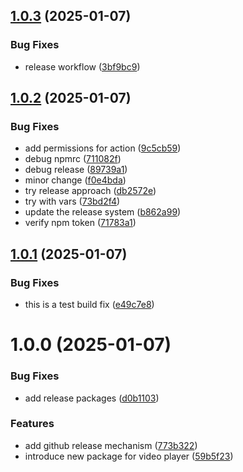 ## [1.0.3](https://github.com/Krishnajha25/video-player-pro/compare/v1.0.2...v1.0.3) (2025-01-07)


### Bug Fixes

* release workflow ([3bf9bc9](https://github.com/Krishnajha25/video-player-pro/commit/3bf9bc9d66212d8a88d12b10c01d6fc4f04d8d42))

## [1.0.2](https://github.com/Krishnajha25/video-player-pro/compare/v1.0.1...v1.0.2) (2025-01-07)


### Bug Fixes

* add permissions for action ([9c5cb59](https://github.com/Krishnajha25/video-player-pro/commit/9c5cb594679b3f0242561657df3132c99ba78cf6))
* debug npmrc ([711082f](https://github.com/Krishnajha25/video-player-pro/commit/711082fc612bc538fc636189b47c192f39cc0c44))
* debug release ([89739a1](https://github.com/Krishnajha25/video-player-pro/commit/89739a1b4311e225236d07d77e9ce8c953647004))
* minor change ([f0e4bda](https://github.com/Krishnajha25/video-player-pro/commit/f0e4bda56614b884ba202b773d40c83216ccf3c1))
* try release approach ([db2572e](https://github.com/Krishnajha25/video-player-pro/commit/db2572e889b3e3a223bb49c73231ab003f6c7dd1))
* try with vars ([73bd2f4](https://github.com/Krishnajha25/video-player-pro/commit/73bd2f44e7880445305373f22fec8d8345b6912f))
* update the release system ([b862a99](https://github.com/Krishnajha25/video-player-pro/commit/b862a9977d4f6287a768b58bf5fbee64a0a4c570))
* verify npm token ([71783a1](https://github.com/Krishnajha25/video-player-pro/commit/71783a1c4fcb5efa98a2cb925bbd8047a756797b))

## [1.0.1](https://github.com/Krishnajha25/video-player-pro/compare/v1.0.0...v1.0.1) (2025-01-07)


### Bug Fixes

* this is a test build fix ([e49c7e8](https://github.com/Krishnajha25/video-player-pro/commit/e49c7e8c02e44e65902df5a5de111b439fd10415))

# 1.0.0 (2025-01-07)


### Bug Fixes

* add release packages ([d0b1103](https://github.com/Krishnajha25/video-player-pro/commit/d0b11034871e3f44cd8acbd84ca696bcf3f4843a))


### Features

* add github release mechanism ([773b322](https://github.com/Krishnajha25/video-player-pro/commit/773b32225da6a57da516380a03ef734d875f9b19))
* introduce new package for video player ([59b5f23](https://github.com/Krishnajha25/video-player-pro/commit/59b5f23c5556402ff85f51ba1c24a694ebb00803))
